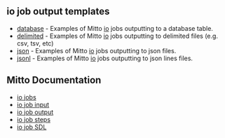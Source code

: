 ## io job output templates

- [database](database/) - Examples of Mitto [io](/io) jobs outputting to a database table.
- [delimited](delimited) - Examples of Mitto [io](/io) jobs outputting to delimited files (e.g. csv, tsv, etc)
- [json](json) - Examples of Mitto [io](/io) jobs outputting to json files.
- [jsonl](jsonl) - Examples of Mitto [io](/io) jobs outputting to json lines files.

## Mitto Documentation
- [io jobs](https://www.zuar.com/help/mitto/io-jobs/)
- [io job input](https://www.zuar.com/help/mitto/input/)
- [io job output](https://www.zuar.com/help/mitto/output/)
- [io job steps](https://www.zuar.com/help/mitto/steps/)
- [io job SDL](https://www.zuar.com/help/mitto/sdl/)